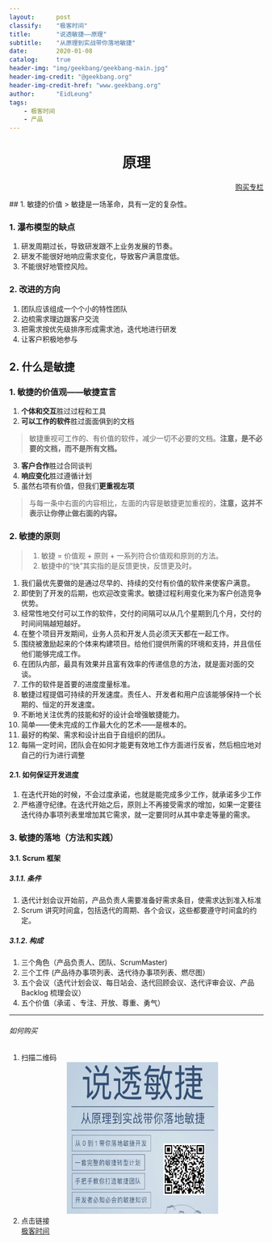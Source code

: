 ```yaml
---
layout:      post
classify:    "极客时间"
title:       "说透敏捷——原理"
subtitle:    "从原理到实战带你落地敏捷"
date:        2020-01-08
catalog:     true
header-img: "img/geekbang/geekbang-main.jpg"
header-img-credit: "@geekbang.org"
header-img-credit-href: "www.geekbang.org"
author:      "EidLeung"
tags:
    - 极客时间
    - 产品
---
```


<center><h1><b>原理</b></h1></center>
<p align="right"><a href="#如何购买">购买专栏</a></p>
## 1. 敏捷的价值
> 敏捷是一场革命，具有一定的复杂性。

### 1. 瀑布模型的缺点
1. 研发周期过长，导致研发跟不上业务发展的节奏。
2. 研发不能很好地响应需求变化，导致客户满意度低。
3. 不能很好地管控风险。

### 2. 改进的方向
1. 团队应该组成一个个小的特性团队
2. 边梳需求理边跟客户交流
3. 把需求按优先级排序形成需求池，迭代地进行研发
4. 让客户积极地参与

## 2. 什么是敏捷
### 1. 敏捷的价值观——敏捷宣言
1. **个体和交互**胜过过程和工具
2. **可以工作的软件**胜过面面俱到的文档
> 敏捷重视可工作的、有价值的软件，减少一切不必要的文档。**注意，是不必要的文档，而不是所有文档。**

3. **客户合作**胜过合同谈判
4. **响应变化**胜过遵循计划
5. 虽然右项有价值，但我们**更重视左项**
> 与每一条中右面的内容相比，左面的内容是敏捷更加重视的，**注意，这并不表示让你停止做右面的内容。**

### 2. 敏捷的原则
> 1. 敏捷 = 价值观 + 原则 + 一系列符合价值观和原则的方法。
> 2. 敏捷中的“快”其实指的是反馈更快，反馈更及时。

1. 我们最优先要做的是通过尽早的、持续的交付有价值的软件来使客户满意。
2. 即使到了开发的后期，也欢迎改变需求。敏捷过程利用变化来为客户创造竞争优势。
3. 经常性地交付可以工作的软件，交付的间隔可以从几个星期到几个月，交付的时间间隔越短越好。
4. 在整个项目开发期间，业务人员和开发人员必须天天都在一起工作。
5. 围绕被激励起来的个体来构建项目。给他们提供所需的环境和支持，并且信任他们能够完成工作。
6. 在团队内部，最具有效果并且富有效率的传递信息的方法，就是面对面的交谈。
7. 工作的软件是首要的进度度量标准。
8. 敏捷过程提倡可持续的开发速度。责任人、开发者和用户应该能够保持一个长期的、恒定的开发速度。
9. 不断地关注优秀的技能和好的设计会增强敏捷能力。
10. 简单——使未完成的工作最大化的艺术——是根本的。
11. 最好的构架、需求和设计出自于自组织的团队。
12. 每隔一定时间，团队会在如何才能更有效地工作方面进行反省，然后相应地对自己的行为进行调整

#### 2.1. 如何保证开发进度
1. 在迭代开始的时候，不会过度承诺，也就是能完成多少工作，就承诺多少工作
2. 严格遵守纪律。在迭代开始之后，原则上不再接受需求的增加，如果一定要往迭代待办事项列表里增加其它需求，就一定要同时从其中拿走等量的需求。

### 3. 敏捷的落地（方法和实践）
#### 3.1. Scrum 框架
##### 3.1.1. 条件
1. 迭代计划会议开始前，产品负责人需要准备好需求条目，使需求达到准入标准
2. Scrum 讲究时间盒，包括迭代的周期、各个会议，这些都要遵守时间盒的约定。

##### 3.1.2. 构成
1. 三个角色（产品负责人、团队、ScrumMaster)
2. 三个工件 (产品待办事项列表、迭代待办事项列表、燃尽图）
3. 五个会议（迭代计划会议、每日站会、迭代回顾会议、迭代评审会议、产品 Backlog 梳理会议）
4. 五个价值（承诺 、专注、开放、尊重、勇气）

---
###### 如何购买
1. 扫描二维码
	<div align="center">
		<a href="http://gk.link/a/10fq9">
			<img src="/img/geekbang/agile.jpg" width="300" height="300" alt="图片名称" style="display: inline-block"/>
		</a>
	</div>
2. 点击链接  
[极客时间](http://gk.link/a/10fq9)